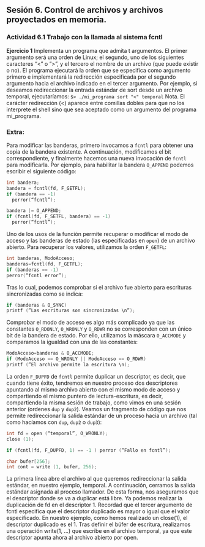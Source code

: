 ## Sesión 6. Control de archivos y archivos proyectados en memoria.
### Actividad 6.1 Trabajo con la llamada al sistema fcntl
**Ejercicio 1** Implementa un programa que admita t argumentos. El primer argumento será una
orden de Linux; el segundo, uno de los siguientes caracteres “<” o “>”, y el tercero el nombre de
un archivo (que puede existir o no). El programa ejecutará la orden que se especifica como
argumento primero e implementará la redirección especificada por el segundo argumento hacia
el archivo indicado en el tercer argumento. Por ejemplo, si deseamos redireccionar la entrada
estándar de sort desde un archivo temporal, ejecutaríamos:
`$> ./mi_programa sort "<" temporal`
Nota. El carácter redirección (<) aparece entre comillas dobles para que no los interprete el
shell sino que sea aceptado como un argumento del programa mi_programa.












### Extra:
Para modificar las banderas, primero invocamos a `fcntl` para obtener una copia de la bandera
existente. A continuación, modificamos el bit correspondiente, y finalmente hacemos una nueva
invocación de `fcntl` para modificarla. Por ejemplo, para habilitar la bandera `O_APPEND` podemos
escribir el siguiente código:
~~~c
int bandera;
bandera = fcntl(fd, F_GETFL);
if (bandera == -1)
  perror(“fcntl”);

bandera |= O_APPEND;
if (fcntl(fd, F_SETFL, bandera) == -1)
  perror(“fcntl”);
~~~
Uno de los usos de la función permite recuperar o modificar el modo de acceso y las banderas de
estado (las especificadas en `open`) de un archivo abierto. Para recuperar los valores, utilizamos la
orden `F_GETFL`:
~~~c
int banderas, ModoAcceso;
banderas=fcntl(fd, F_GETFL);
if (banderas == -1)
perror(“fcntl error”);
~~~
Tras lo cual, podemos comprobar si el archivo fue abierto para escrituras sincronizadas como
se indica:
~~~c
if (banderas & O_SYNC)
printf (”Las escrituras son sincronizadas \n”);
~~~
Comprobar el modo de acceso es algo más complicado ya que las constantes `O_RDONLY`,
`O_WRONLY` y `O_RDWR` no se corresponden con un único bit de la bandera de estado. Por ello,
utilizamos la máscara `O_ACCMODE` y comparamos la igualdad con una de las constantes:
~~~c
ModoAcceso=banderas & O_ACCMODE;
if (ModoAcceso == O_WRONLY || ModoAcceso == O_RDWR)
printf (”El archivo permite la escritura \n);
~~~
La orden `F_DUPFD` de `fcntl` permite duplicar un descriptor, es decir, que cuando tiene éxito,
tendremos en nuestro proceso dos descriptores apuntando al mismo archivo abierto con el
mismo modo de acceso y compartiendo el mismo puntero de lectura-escritura, es decir,
compartiendo la misma sesión de trabajo, como vimos en una sesión anterior (ordenes `dup` y
`dup2`).
Veamos un fragmento de código que nos permite redireccionar la salida estándar de un proceso
hacia un archivo (tal como hacíamos con `dup`, `dup2` o `dup3`):
~~~c
int fd = open (“temporal”, O_WRONLY);
close (1);

if (fcntl(fd, F_DUPFD, 1) == -1 ) perror (“Fallo en fcntl”);

char bufer[256];
int cont = write (1, bufer, 256);
~~~
La primera línea abre el archivo al que queremos redireccionar la salida estándar, en nuestro
ejemplo, temporal. A continuación, cerramos la salida estándar asignada al proceso llamador. De
esta forma, nos aseguramos que el descriptor donde se va a duplicar está libre. Ya podemos
realizar la duplicación de fd en el descriptor 1. Recordad que el tercer argumento de fcntl
especifica que el descriptor duplicado es mayor o igual que el valor especificado. En nuestro
ejemplo, como hemos realizado un close(1), el descriptor duplicado es el 1. Tras definir el búfer
de escritura, realizamos una operación write(1, ...) que escribe en el archivo temporal, ya que
este descriptor apunta ahora al archivo abierto por open.
